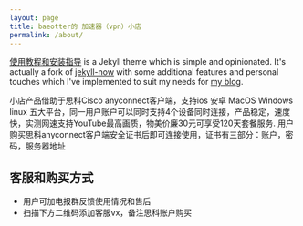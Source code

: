 ```yaml
---
layout: page
title: baeotter的 加速器（vpn）小店
permalink: /about/
---
```


[使用教程和安装指导](https://github.com/amitmerchant1990/reverie) is a Jekyll theme which is simple and opinionated. It's actually a fork of [jekyll-now](https://github.com/barryclark/jekyll-now) with some additional features and personal touches which I've implemented to suit my needs for [my blog](https://www.amitmerchant.com).

小店产品借助于思科Cisco anyconnect客户端，支持ios 安卓 MacOS Windows linux 五大平台，同一用户账户可以同时支持4个设备同时连接，产品稳定，速度快，实测网速支持YouTube最高画质，物美价廉30元可享受120天套餐服务.
用户购买思科anyconnect客户端安全证书后即可连接使用，证书有三部分：账户，密码，服务器地址

## 客服和购买方式

- 用户可加电报群反馈使用情况和售后
- 扫描下方二维码添加客服vx，备注思科账户购买



